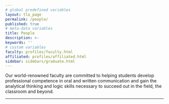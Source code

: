 ```yaml
---
# global predefined variables
layout: tla_page
permalink: /people/
published: true
# meta-data variables
title: People
description: >-
keywords: ''
# custom variables
faculty: profiles/faculty.html
affiliated: profiles/affiliated.html
sidebar: sidebars/graduate.html
---
```

Our world-renowned faculty are committed to helping students develop professional competence in oral and written communication and gain the analytical thinking and logic skills necessary to succeed out in the field, the classroom and beyond.

___
